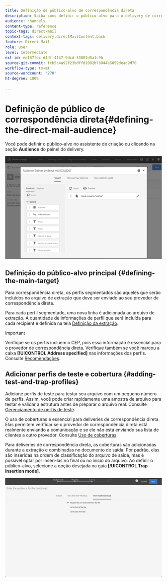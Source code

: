 ```yaml
---
title: Definição de público-alvo de correspondência direta
description: Saiba como definir o público-alvo para o delivery de correspondência direta.
audience: channels
content-type: reference
topic-tags: direct-mail
context-tags: delivery,directMailContent,back
feature: Direct Mail
role: User
level: Intermediate
exl-id: ea167fec-d4df-4147-9dcd-33001d8a1c9b
source-git-commit: fcb5c4a92f23bdffd1082b7b044b5859dead9d70
workflow-type: tm+mt
source-wordcount: '278'
ht-degree: 100%

---
```


# Definição de público de correspondência direta{#defining-the-direct-mail-audience}

Você pode definir o público-alvo no assistente de criação ou clicando na seção **Audience** do painel do delivery.

![](assets/direct_mail_15.png)

## Definição do público-alvo principal {#defining-the-main-target}

Para correspondência direta, os perfis segmentados são aqueles que serão incluídos no arquivo de extração que deve ser enviado ao seu provedor de correspondência direta.

Para cada perfil segmentado, uma nova linha é adicionada ao arquivo de extração. A quantidade de informações de perfil que será incluída para cada recipient é definida na tela [Definição da extração](../../channels/using/defining-the-direct-mail-content.md#defining-the-extraction).

>[!IMPORTANT]
>
>Verifique se os perfis incluem o CEP, pois essa informação é essencial para o provedor de correspondência direta. Verifique também se você marcou a caixa **[!UICONTROL Address specified]** nas informações dos perfis. Consulte [Recomendações](../../channels/using/about-direct-mail.md#recommendations).

## Adicionar perfis de teste e cobertura {#adding-test-and-trap-profiles}

Adicione perfis de teste para testar seu arquivo com um pequeno número de perfis. Assim, você pode criar rapidamente uma amostra de arquivo para testar e validar a estrutura antes de preparar o arquivo real. Consulte [Gerenciamento de perfis de teste](../../audiences/using/managing-test-profiles.md).

O uso de coberturas é essencial para deliveries de correspondência direta. Elas permitem verificar se o provedor de correspondência direta está realmente enviando a comunicação e se ele não está enviando sua lista de clientes a outro provedor. Consulte [Uso de coberturas](../../sending/using/using-traps.md).

Para deliveries de correspondência direta, as coberturas são adicionadas durante a extração e combinadas no documento de saída. Por padrão, elas são inseridas na ordem de classificação do arquivo de saída, mas é possível optar por inseri-las no final ou no início do arquivo. Ao definir o público-alvo, selecione a opção desejada na guia **[!UICONTROL Trap insertion mode]**.

![](assets/direct_mail_trap_insertion_mode.png)
